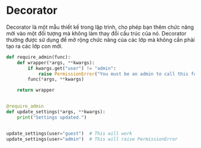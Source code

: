 # Decorator

Decorator là một mẫu thiết kế trong lập trình, cho phép bạn thêm chức năng mới vào một đối tượng mà không làm thay đổi cấu trúc của nó. Decorator thường được sử dụng để mở rộng chức năng của các lớp mà không cần phải tạo ra các lớp con mới.

```python
def require_admin(func):
    def wrapper(*args, **kwargs):
        if kwargs.get("user") != "admin":
            raise PermissionError("You must be an admin to call this function.")
        func(*args, **kwargs)

    return wrapper


@require_admin
def update_settings(*args, **kwargs):
    print("Settings updated.")


update_settings(user="guest")  # This will work
update_settings(user="admin")  # This will raise PermissionError
```
